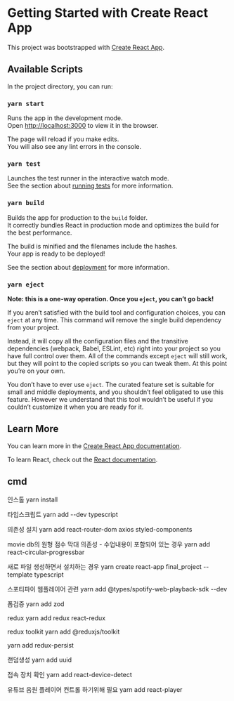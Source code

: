 # Getting Started with Create React App

This project was bootstrapped with [Create React App](https://github.com/facebook/create-react-app).

## Available Scripts

In the project directory, you can run:

### `yarn start`

Runs the app in the development mode.\
Open [http://localhost:3000](http://localhost:3000) to view it in the browser.

The page will reload if you make edits.\
You will also see any lint errors in the console.

### `yarn test`

Launches the test runner in the interactive watch mode.\
See the section about [running tests](https://facebook.github.io/create-react-app/docs/running-tests) for more information.

### `yarn build`

Builds the app for production to the `build` folder.\
It correctly bundles React in production mode and optimizes the build for the best performance.

The build is minified and the filenames include the hashes.\
Your app is ready to be deployed!

See the section about [deployment](https://facebook.github.io/create-react-app/docs/deployment) for more information.

### `yarn eject`

**Note: this is a one-way operation. Once you `eject`, you can’t go back!**

If you aren’t satisfied with the build tool and configuration choices, you can `eject` at any time. This command will remove the single build dependency from your project.

Instead, it will copy all the configuration files and the transitive dependencies (webpack, Babel, ESLint, etc) right into your project so you have full control over them. All of the commands except `eject` will still work, but they will point to the copied scripts so you can tweak them. At this point you’re on your own.

You don’t have to ever use `eject`. The curated feature set is suitable for small and middle deployments, and you shouldn’t feel obligated to use this feature. However we understand that this tool wouldn’t be useful if you couldn’t customize it when you are ready for it.

## Learn More

You can learn more in the [Create React App documentation](https://facebook.github.io/create-react-app/docs/getting-started).

To learn React, check out the [React documentation](https://reactjs.org/).

## cmd

인스톨
yarn install

타입스크립트
yarn add --dev typescript

의존성 설치
yarn add react-router-dom axios styled-components

movie db의 원형 점수 막대 의존성 - 수업내용이 포함되어 있는 경우
yarn add react-circular-progressbar

새로 파일 생성하면서 설치하는 경우
yarn create react-app final_project --template typescript

스포티파이 웹플레이어 관련
yarn add @types/spotify-web-playback-sdk --dev

폼검증
yarn add zod

redux
yarn add redux react-redux

redux toolkit
yarn add @reduxjs/toolkit

yarn add redux-persist

랜덤생성
yarn add uuid

접속 장치 확인
yarn add react-device-detect

유튜브 음원 플레이어 컨트롤 하기위해 필요
yarn add react-player
